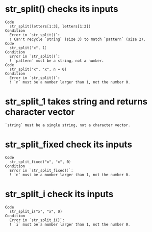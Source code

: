 # str_split() checks its inputs

    Code
      str_split(letters[1:3], letters[1:2])
    Condition
      Error in `str_split()`:
      ! Can't recycle `string` (size 3) to match `pattern` (size 2).
    Code
      str_split("x", 1)
    Condition
      Error in `str_split()`:
      ! `pattern` must be a string, not a number.
    Code
      str_split("x", "x", n = 0)
    Condition
      Error in `str_split()`:
      ! `n` must be a number larger than 1, not the number 0.

# str_split_1 takes string and returns character vector

    `string` must be a single string, not a character vector.

# str_split_fixed check its inputs

    Code
      str_split_fixed("x", "x", 0)
    Condition
      Error in `str_split_fixed()`:
      ! `n` must be a number larger than 1, not the number 0.

# str_split_i check its inputs

    Code
      str_split_i("x", "x", 0)
    Condition
      Error in `str_split_i()`:
      ! `i` must be a number larger than 1, not the number 0.

